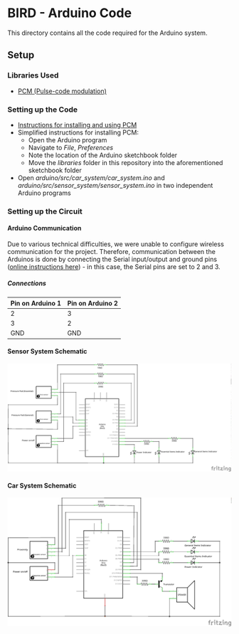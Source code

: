 # BIRD - Arduino Code

This directory contains all the code required for the Arduino system.

## Setup

### Libraries Used
* [PCM (Pulse-code modulation)](https://github.com/damellis/PCM)

### Setting up the Code
* [Instructions for installing and using PCM](http://highlowtech.org/?p=1963)
* Simplified instructions for installing PCM:
  * Open the Arduino program
  * Navigate to _File_, _Preferences_
  * Note the location of the Arduino sketchbook folder
  * Move the _libraries_ folder in this repository into the aforementioned sketchbook folder
* Open *arduino/src/car_system/car_system.ino* and *arduino/src/sensor_system/sensor_system.ino* in two independent Arduino programs

### Setting up the Circuit

#### Arduino Communication
Due to various technical difficulties, we were unable to configure wireless communication for the project. Therefore, communication between the Arduinos is done by connecting the Serial input/output and ground pins ([online instructions here](http://robotic-controls.com/learn/arduino/arduino-arduino-serial-communication)) - in this case, the Serial pins are set to 2 and 3.

##### Connections

| Pin on Arduino 1 | Pin on Arduino 2 |
| --- | --- |
| 2 | 3 |
| 3 | 2 |
| GND | GND |

#### Sensor System Schematic

![Sensor system schematic](img/p-pad.png)

#### Car System Schematic

![Car system schematic](img/c-box.png)
